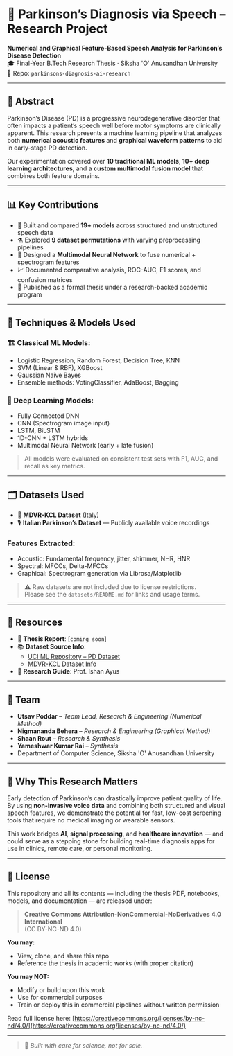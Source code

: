 # 🧠 Parkinson’s Diagnosis via Speech – Research Project

**Numerical and Graphical Feature-Based Speech Analysis for Parkinson’s Disease Detection**  
🎓 Final-Year B.Tech Research Thesis · Siksha 'O' Anusandhan University  
📁 Repo: `parkinsons-diagnosis-ai-research`

---

## 📖 Abstract

Parkinson’s Disease (PD) is a progressive neurodegenerative disorder that often impacts a patient’s speech well before motor symptoms are clinically apparent. This research presents a machine learning pipeline that analyzes both **numerical acoustic features** and **graphical waveform patterns** to aid in early-stage PD detection.

Our experimentation covered over **10 traditional ML models**, **10+ deep learning architectures**, and a **custom multimodal fusion model** that combines both feature domains.

---

## 📊 Key Contributions

- 📌 Built and compared **19+ models** across structured and unstructured speech data
- ⚗️ Explored **9 dataset permutations** with varying preprocessing pipelines
- 🧠 Designed a **Multimodal Neural Network** to fuse numerical + spectrogram features
- 📈 Documented comparative analysis, ROC-AUC, F1 scores, and confusion matrices
- 📄 Published as a formal thesis under a research-backed academic program

---

## 🧪 Techniques & Models Used

### 🏗️ Classical ML Models:
- Logistic Regression, Random Forest, Decision Tree, KNN  
- SVM (Linear & RBF), XGBoost  
- Gaussian Naive Bayes  
- Ensemble methods: VotingClassifier, AdaBoost, Bagging  

### 🧠 Deep Learning Models:
- Fully Connected DNN  
- CNN (Spectrogram image input)  
- LSTM, BiLSTM  
- 1D-CNN + LSTM hybrids  
- Multimodal Neural Network (early + late fusion)

> All models were evaluated on consistent test sets with F1, AUC, and recall as key metrics.

---

## 🗂️ Datasets Used

- 🧾 **MDVR-KCL Dataset** (Italy)  
- 🎙️ **Italian Parkinson’s Dataset** — Publicly available voice recordings

### Features Extracted:
- Acoustic: Fundamental frequency, jitter, shimmer, NHR, HNR  
- Spectral: MFCCs, Delta-MFCCs  
- Graphical: Spectrogram generation via Librosa/Matplotlib

> ⚠️ Raw datasets are not included due to license restrictions.  
> Please see the `datasets/README.md` for links and usage terms.

---

## 📎 Resources

- 📄 **Thesis Report**: [`coming soon`]
- 📚 **Dataset Source Info**:  
  - [UCI ML Repository – PD Dataset](https://archive.ics.uci.edu/ml/datasets/Parkinsons)  
  - [MDVR-KCL Dataset Info](https://archive.ics.uci.edu/ml/datasets/Parkinsons+Telemonitoring)  
- 📖 **Research Guide**: Prof. Ishan Ayus 

---

## 👥 Team

- **Utsav Poddar** – *Team Lead, Research & Engineering (Numerical Method)*  
- **Nigmananda Behera** – *Research & Engineering (Graphical Method)*  
- **Shaan Rout** – *Research & Synthesis*
- **Yameshwar Kumar Rai** – *Synthesis*   
- Department of Computer Science, Siksha 'O' Anusandhan University

---

## 🧠 Why This Research Matters

Early detection of Parkinson’s can drastically improve patient quality of life.  
By using **non-invasive voice data** and combining both structured and visual speech features, we demonstrate the potential for fast, low-cost screening tools that require no medical imaging or wearable sensors.

This work bridges **AI**, **signal processing**, and **healthcare innovation** — and could serve as a stepping stone for building real-time diagnosis apps for use in clinics, remote care, or personal monitoring.

---

## 📜 License

This repository and all its contents — including the thesis PDF, notebooks, models, and documentation — are released under:

> **Creative Commons Attribution-NonCommercial-NoDerivatives 4.0 International**  
> (CC BY-NC-ND 4.0)

**You may:**
- View, clone, and share this repo
- Reference the thesis in academic works (with proper citation)

**You may NOT:**
- Modify or build upon this work  
- Use for commercial purposes  
- Train or deploy this in commercial pipelines without written permission

Read full license here: [https://creativecommons.org/licenses/by-nc-nd/4.0/](https://creativecommons.org/licenses/by-nc-nd/4.0/)

---

> 🧪 *Built with care for science, not for sale.*

